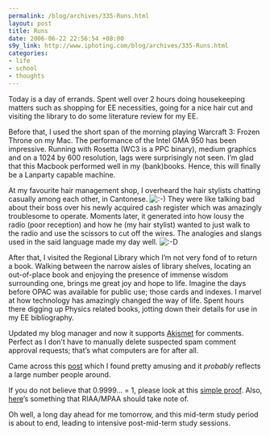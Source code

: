 ```yaml
--- 
permalink: /blog/archives/335-Runs.html
layout: post
title: Runs
date: 2006-06-22 22:56:54 +08:00
s9y_link: http://www.iphoting.com/blog/archives/335-Runs.html
categories: 
- life
- school
- thoughts
---
```

<p class="whiteline"><p>Today is a day of errands. Spent well over 2 hours doing housekeeping matters such as shopping for EE necessities, going for a nice hair cut and visiting the library to do some literature review for my EE.</p>
</p><p class="whiteline"><p>Before that, I used the short span of the morning playing Warcraft 3: Frozen Throne on my Mac. The performance of the Intel GMA 950 has been impressive. Running with Rosetta (WC3 is a PPC binary), medium graphics and on a 1024 by 600 resolution, lags were surprisingly not seen. I&#8217;m glad that this Macbook performed well in my (bank)books. Hence, this will finally be a Lanparty capable machine.</p>
</p><p class="whiteline"><p>At my favourite hair management shop, I overheard the hair stylists chatting casually among each other, in Cantonese. <img src="http://static-s3.iphoting.com/blog/templates/default/img/emoticons/smile.png" alt=":-)" style="display: inline; vertical-align: bottom;" class="emoticon" /> They were like talking bad about their boss over his newly acquired cash register which was amazingly troublesome to operate. Moments later, it generated into how lousy the radio (poor reception) and how he (my hair stylist) wanted to just walk to the radio and use the scissors to cut off the wires. The analogies and slangs used in the said language made my day well. <img src="http://static-s3.iphoting.com/blog/templates/default/img/emoticons/laugh.png" alt=":-D" style="display: inline; vertical-align: bottom;" class="emoticon" /></p>
</p><p class="whiteline"><p>After that, I visited the Regional Library which I&#8217;m not very fond of to return a book. Walking between the narrow aisles of library shelves, locating an out-of-place book and enjoying the presence of immense wisdom surrounding one, brings me great joy and hope to life. Imagine the days before OPAC was available for public use; those cards and indexes. I marvel at how technology has amazingly changed the way of life. Spent hours there digging up Physics related books, jotting down their details for use in my EE bibliography.</p>
</p><p class="whiteline"><p>Updated my blog manager and now it supports <a onclick="_gaq.push(['_trackPageview', '/extlink/akismet.com/']);"  href="http://akismet.com/">Akismet</a> for comments. Perfect as I don&#8217;t have to manually delete suspected spam comment approval requests; that&#8217;s what computers are for after all.</p>
</p><p class="whiteline"><p>Came across this <a onclick="_gaq.push(['_trackPageview', '/extlink/jokerus2001.blogspot.com/2006/06/riezz-and-teacher.html']);"  href="http://jokerus2001.blogspot.com/2006/06/riezz-and-teacher.html">post</a> which I found pretty amusing and it <em>probably</em> reflects a large number people around.</p>
</p><p class="whiteline"><p>If you do not believe that 0.9999... = 1, please look at this <a onclick="_gaq.push(['_trackPageview', '/extlink/polymathematics.typepad.com/polymath/2006/06/no_im_sorry_it_.html']);"  href="http://polymathematics.typepad.com/polymath/2006/06/no_im_sorry_it_.html">simple proof</a>. Also, <a onclick="_gaq.push(['_trackPageview', '/extlink/www.computerworld.com/blogs/node/2803']);"  href="http://www.computerworld.com/blogs/node/2803">here</a>&#8217;s something that RIAA/MPAA should take note of.</p>
</p><p class="break"><p>Oh well, a long day ahead for me tomorrow, and this mid-term study period is about to end, leading to intensive post-mid-term study sessions.</p></p>
